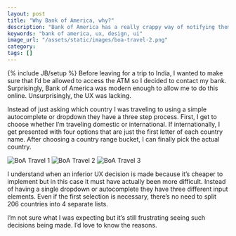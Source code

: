 ```yaml
---
layout: post
title: "Why Bank of America, why?"
description: "Bank of America has a really crappy way of notifying them of travel plans. No idea why they decided to implement it in such an odd way."
keywords: "bank of america, ux, design, ui"
image_url: "/assets/static/images/boa-travel-2.png"
category: 
tags: []
---
```

{% include JB/setup %}
Before leaving for a trip to India, I wanted to make sure that I’d be allowed to access the ATM so I decided to contact my bank. Surprisingly, Bank of America was modern enough to allow me to do this online. Unsurprisingly, the UX was lacking.

Instead of just asking which country I was traveling to using a simple autocomplete or dropdown they have a three step process. First, I get to choose whether I’m traveling domestic or international. If internationally, I get presented with four options that are just the first letter of each country name. After choosing a country range bucket, I can finally pick the actual country.

<img src="{{ IMG_PATH }}boa-travel-1.png" alt="BoA Travel 1" />

<img src="{{ IMG_PATH }}boa-travel-2.png" alt="BoA Travel 2" />

<img src="{{ IMG_PATH }}boa-travel-3.png" alt="BoA Travel 3" />

I understand when an inferior UX decision is made because it’s cheaper to implement but in this case it must have actually been more difficult. Instead of having a single dropdown or autocomplete they have three different input elements. Even if the first selection is necessary, there’s no need to split 206 countries into 4 separate lists.

I’m not sure what I was expecting but it’s still frustrating seeing such decisions being made. I’d love to know the reasons.

